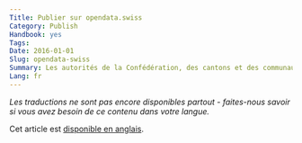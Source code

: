 ```yaml
---
Title: Publier sur opendata.swiss
Category: Publish
Handbook: yes
Tags:
Date: 2016-01-01
Slug: opendata-swiss
Summary: Les autorités de la Confédération, des cantons et des communautés, ainsi que les tiers qui effectuent des tâches au nom de l'État peuvent publier leurs données ouvertes sur le portail opendata.swiss.
Lang: fr
---
```


<em>Les traductions ne sont pas encore disponibles partout - faites-nous savoir si vous avez besoin de ce contenu dans votre langue.</em>

Cet article est [disponible en anglais](/en/publish/opendata-swiss).
